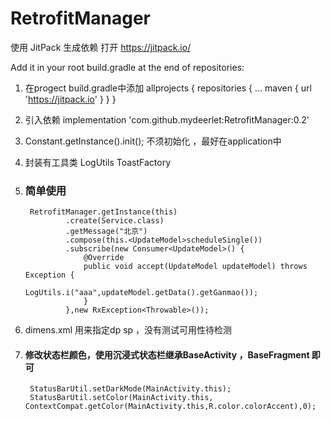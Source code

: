 # RetrofitManager


使用 JitPack 生成依赖
打开 https://jitpack.io/

Add it in your root build.gradle at the end of repositories:

1.  在progect build.gradle中添加
    allprojects {
      repositories {
        ...
        maven { url 'https://jitpack.io' }
      }
    }
    
2. 引入依赖
   implementation 'com.github.mydeerlet:RetrofitManager:0.2'

3. Constant.getInstance().init(); 不须初始化 ，最好在application中
4. 封装有工具类 LogUtils  ToastFactory

5. ### 简单使用
        RetrofitManager.getInstance(this)
                .create(Service.class)
                .getMessage("北京")
                .compose(this.<UpdateModel>scheduleSingle())
                .subscribe(new Consumer<UpdateModel>() {
                    @Override
                    public void accept(UpdateModel updateModel) throws Exception {
                        LogUtils.i("aaa",updateModel.getData().getGanmao());
                    }
                },new RxException<Throwable>());
    
6. dimens.xml 用来指定dp sp ，没有测试可用性待检测
7. #### 修改状态栏颜色，使用沉浸式状态栏继承BaseActivity ，BaseFragment 即可
        StatusBarUtil.setDarkMode(MainActivity.this);
        StatusBarUtil.setColor(MainActivity.this, ContextCompat.getColor(MainActivity.this,R.color.colorAccent),0);
